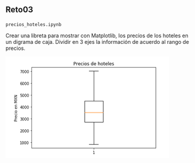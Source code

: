 ## Reto03

`precios_hoteles.ipynb`

Crear una libreta para mostrar con Matplotlib, los precios de los hoteles en un digrama de caja.
Dividir en 3 ejes la información de acuerdo al rango de precios.

![Hoteles](hoteles.png)

